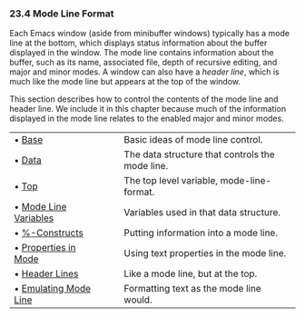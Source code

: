 

### 23.4 Mode Line Format

Each Emacs window (aside from minibuffer windows) typically has a mode line at the bottom, which displays status information about the buffer displayed in the window. The mode line contains information about the buffer, such as its name, associated file, depth of recursive editing, and major and minor modes. A window can also have a *header line*, which is much like the mode line but appears at the top of the window.

This section describes how to control the contents of the mode line and header line. We include it in this chapter because much of the information displayed in the mode line relates to the enabled major and minor modes.

|                                                   |    |                                                 |
| :------------------------------------------------ | -- | :---------------------------------------------- |
| • [Base](Mode-Line-Basics.html)                   |    | Basic ideas of mode line control.               |
| • [Data](Mode-Line-Data.html)                     |    | The data structure that controls the mode line. |
| • [Top](Mode-Line-Top.html)                       |    | The top level variable, mode-line-format.       |
| • [Mode Line Variables](Mode-Line-Variables.html) |    | Variables used in that data structure.          |
| • [%-Constructs](_0025_002dConstructs.html)       |    | Putting information into a mode line.           |
| • [Properties in Mode](Properties-in-Mode.html)   |    | Using text properties in the mode line.         |
| • [Header Lines](Header-Lines.html)               |    | Like a mode line, but at the top.               |
| • [Emulating Mode Line](Emulating-Mode-Line.html) |    | Formatting text as the mode line would.         |
